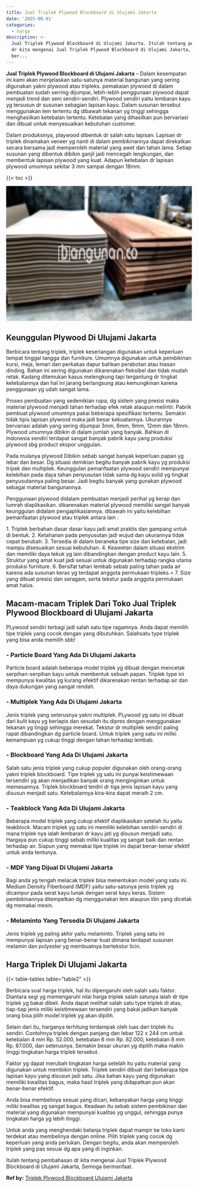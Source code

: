 ```yaml
---
title: Jual Triplek Plywood Blockboard di Ulujami Jakarta
date: '2025-06-01'
categories:
  - harga
description: >-
  Jual Triplek Plywood Blockboard di Ulujami Jakarta. Itulah tentang pembahasan
  dr kita mengenai Jual Triplek Plywood Blockboard di Ulujami Jakarta, Semoga
  ber...
---
```


**Jual Triplek Plywood Blockboard di Ulujami Jakarta** – Dalam kesempatan ini kami akan menjelaskan satu-satunya material bangunan yang sering digunakan yakni plywood atau tripleks. pemakaian plywood di dalam pembuatan sudah serring dijumpai, lebih-lebih penggunaan plywood dapat menjadi trend dan seni sendiri-sendiri. Plywood sendiri yaitu lembaran kayu yg tersusun dr susunan sebagian lapisan kayu. Dalam susunan tersebut menggunakan lem tertentu dg dibawah tekanan yg tinggi sehingga menghasilkan ketebalan tertentu. Ketebalan yang dihasilkan pun bervariasi dan dibuat untuk menyesuaikan kebutuhan customer.

Dalam produksinya, playwood dibentuk dr salah satu lapisan. Lapisan dr triplek dinamakan veneer yg nanti di dalam pembikinannya dapat direkatkan secara bersama jadi memperoleh material yang awet dan tahan lama. Setiap susunan yang dibentuk dibikin ganjil jadi mencegah lengkungan, dan membentuk lapisan plywood yang kuat. Adapun ketebalan dr lapisan plywood umumnya sekitar 3 mm sampai dengan 18mm.

{{< toc >}}

![Jual Triplek Plywood Blockboard di Ulujami Jakarta](/images/jual-triplek-murah-04.png)

## Keunggulan Plywood Di Ulujami Jakarta

Berbicara tentang triplek, triplek keseriangan digunakan untuk keperluan tempat tinggal tangga dan furniture. Umumnya digunakan untuk pembikinan kursi, meja, lemari dan perkakas dapur bahkan perabotan atau hiasan dinding. Bahan ini sering digunakan dikarenakan fleksibel dan tidak mudah retak. Kadang ditemukan kasus melengkung tapi tergantung dr tingkat ketebalannya dan hal ini jarang berlangsung atau kemungkinan karena penggunaan yg udah sangat lama.

Proses pembuatan yang sedemikian rupa, dg sistem yang presisi maka material plywood menjadi tahan terhadap efek retak ataupun melintir. Pabrik pembuat plywood umumnya pakai beberapa spesifikasi tertentu. Semakin tidak tipis lapisan plywood maka jadi besar kekuatannya. Ukurannya bervariasi adalah yang sering dijumpai 3mm, 6mm, 9mm, 12mm dan 18mm. Plywood umumnya dibikin di dalam jumlah yang banyak. Bahkan di Indonesia sendiri terdapat sangat banyak pabrik kayu yang produksi plywood sbg product ekspor unggulan.

Pada mulanya plywood Dibikin sebab sangat banyak keperluan papan yg lebar dan besar. Dg situasi demikian begitu banyak pabrik kayu yg produksi tripek dan multiplek. Keunggulan pemanfaatan plywood sendiri mempunyai kelebihan pada daya tahan penyusutan tidak sama dg kayu solid yg tingkat penyusutannya paling besar. Jadi begitu banyak yang gunakan plywood sebagai material bangunannya.

Penggunaan plywood didalam pembuatan menjadi perihal yg kerap dan lumrah diaplikasikan. dikarenakan material plywood memiliki sangat banyak keunggulan didalam pengaplikasiannya. dibawah ini yaitu kelebihan pemanfaatan plywood atau triplek antara lain :

1\. Triplek berbahan dasar dasar kayu jadi amat praktis dan gampang untuk di bentuk. 2. Ketahanan pada penyusutan jadi wujud dan ukurannya tidak cepat berubah. 3. Tersedia di dalam beraneka tipe size dan ketebalan, jadi mampu disesuaikan sesuai kebutuhan. 4. Keawetan dalam situasi ekstrim dan memiliki daya tekuk yg lain dibandingkan dengan product kayu lain. 5. Struktur yang amat kuat jadi sesuai untuk digunakan terhadap rangka utama produksi furniture. 6. Bersifat tahan lembab sebab paling tahan pada air karena ada susunan keras yg terdapat anggota permukaan tripleks.< 7. Size yang dibuat presisi dan seragam, serta tekstur pada anggota permukaan amat halus.

## Macam-macam Triplek Dari Toko Jual Triplek Plywood Blockboard di Ulujami Jakarta

PLywood sendiri terbagi jadi salah satu tipe ragamnya. Anda dapat memilih tipe triplek yang cocok dengan yang dibutuhkan. Salahsatu type triplek yang bisa anda memilih sbb!

### \- Particle Board Yang Ada Di Ulujami Jakarta

Particle board adalah beberapa model triplek yg dibuat dengan mencetak serpihan-serpihan kayu untuk membentuk sebuah papan. Triplek type ini mempunyai kwalitas yg kurang efektif dikarenakan rentan terhadap air dan daya dukungan yang sangat rendah.

### \- Multiplek Yang Ada Di Ulujami Jakarta

Jenis triplek yang seterusnya yakni multiplek. PLywood yg satu ini dibuat dari kulit kayu yg berlapis dan sesudah itu dipres dengan menggunakan tekanan yg tinggi sehingga merekat. Tekstur dr multiplek sendiri paling rapat dibandingkan dg particle board. Untuk triplek yang satu ini miliki kemampuan yg cukup tinggi dengan tahan terhadap lembab.

### \- Blockboard Yang Ada Di Ulujami Jakarta

Salah satu jenis triplek yang cukup populer digunakan oleh orang-orang yakni triplek blockboard. Tipe triplek yg satu ini punyai keistimewaan tersendiri yg akan menjadikan banyak orang menginginkan untuk memesannya. Triplek blockboard terdiri dr tiga jenis lapisan kayu yang disusun menjadi satu. Ketebalannya kira-kira dapat meraih 2 cm.

### \- Teakblock Yang Ada Di Ulujami Jakarta

Beberapa model triplek yang cukup efektif diaplikasikan setelah itu yaitu teakblock. Macam triplek yg satu ini memiliki kelebihan sendiri-sendiri di mana triplek nya ialah lembaran dr kayu jati yg disusun menjadi satu. Hargaya pun cukup tinggi sebab miliki kualitas yg sangat baik dan rentan terhadap air. Siapun yang memakai tipe triplek ini dapat benar-benar efektif untuk anda tentunya.

### \- MDF Yang Dijual Di Ulujami Jakarta

Bagi anda yg tengah melacak triplek bisa menentukan model yang satu ini. Medium Density Fiberboard (MDF) yaitu satu-satunya jenis triplek yg dicampur pada serat kayu lunak dengan serat kayu keras. Sistem pembikinannya ditempelkan dg menggunakan lem ataupun lilin yang dicetak dg memakai mesin.

### \- Melaminto Yang Tersedia Di Ulujami Jakarta

Jenis triplek yg paling akhir yaitu melaminto. Triplek yang satu ini mempunyai lapisan yang benar-benar kuat dimana terdapat susunan melamin dan polyester yg membuatnya bertekstur licin.

## Harga Triplek Di Ulujami Jakarta

{{< table-tables table="table2" >}}

Berbicara soal harga triplek, hal itu dipengaruhi oleh salah satu faktor. Diantara segi yg memengaruhi nilai harga triplek salah satunya ialah dr tipe triplek yg bakal dibeli. Anda dapat melihat salah satu type triplek di atas, tiap-tiap jenis miliki keistimewaan tersendiri yang bakal jadikan banyak orang bisa pilih model triplek yg akan dipilih.

Selain dari itu, harganya terhitung terdampak oleh luas dari triplek itu sendiri. Contohnya triplek dengan panjang dan lebar 122 x 244 cm untuk ketebalan 4 mm Rp. 52.000, ketebalan 6 mm Rp. 82.000, ketebalan 8 mm Rp. 87.000, dan seterusnya. Semakin besar ukuran yg dipilih maka makin tinggi tingkatan harga triplek tersebut.

Faktor yg dapat merubah tingkatan harga setelah itu yaitu material yang digunakan untuk membikin triplek. Triplek sendiri dibuat dari beberapa tipe lapisan kayu yang disusun jadi satu. Jika bahan kayu yang digunakan memiliki kwalitas bagus, maka hasil triplek yang didapatkan pun akan benar-benar efektif.

Anda bisa membelinya sesuai yang dicari, kebanyakan harga yang tinggi miliki kwalitas yg sangat bagus. Keadaan itu sebab sistem pembikinan dan material yang digunakan mempunyai kualitas yg unggul, sehingga punya tingkatan harga yg lebih tinggi.

Untuk anda yang menghendaki belanja triplek dapat mampir ke toko kami terdekat atau membelinya dengan online. Pilih triplek yang cocok dg keperluan yang anda perlukan. Dengan begitu, anda akan memperoleh triplek yang pas sesuai dg apa yang di inginkan.

Itulah tentang pembahasan dr kita mengenai Jual Triplek Plywood Blockboard di Ulujami Jakarta, Semoga bermanfaat.

**Ref by:** [Triplek Plywood Blockboard Ulujami Jakarta](https://id.wikipedia.org/wiki/Triplek)
